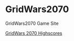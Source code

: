 # GridWars2070
GridWars2070 Game Site

[GridWars 2070 Highscores](http://dev.pwnedu.net/gridwars/highscores/)
